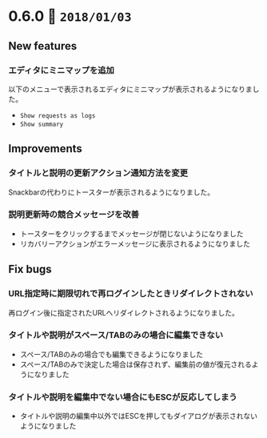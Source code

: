 0.6.0   :calendar: `2018/01/03` 
===============================


## New features

### エディタにミニマップを追加

以下のメニューで表示されるエディタにミニマップが表示されるようになりました。

* `Show requests as logs`
* `Show summary`


## Improvements

### タイトルと説明の更新アクション通知方法を変更

Snackbarの代わりにトースターが表示されるようになりました。

### 説明更新時の競合メッセージを改善

* トースターをクリックするまでメッセージが閉じないようになりました
* リカバリーアクションがエラーメッセージに表示されるようになりました


## Fix bugs

### URL指定時に期限切れで再ログインしたときリダイレクトされない

再ログイン後に指定されたURLへリダイレクトされるようになりました。

### タイトルや説明がスペース/TABのみの場合に編集できない

* スペース/TABのみの場合でも編集できるようになりました
* スペース/TABのみで決定した場合は保存されず、編集前の値が復元されるようになりました

### タイトルや説明を編集中でない場合にもESCが反応してしまう

* タイトルや説明の編集中以外ではESCを押してもダイアログが表示されないようになりました
